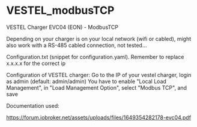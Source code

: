 # VESTEL_modbusTCP
VESTEL Charger EVC04 (EON) - ModbusTCP

Depending on your charger is on your local network (wifi or cabled), might also work with a RS-485 cabled connection, not tested...


Configuration.txt (snippet for configuration.yaml).
Remember to replace x.x.x.x for the correct ip

Configuration of VESTEL charger:
Go to the IP of your vestel charger, login as admin (default: admin/admin)
You have to enable "Local Load Management", in "Load Management Option", select "Modbus TCP", and save

Documentation used: 

https://forum.iobroker.net/assets/uploads/files/1649354282178-evc04.pdf


